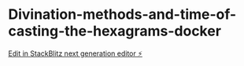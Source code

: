# Divination-methods-and-time-of-casting-the-hexagrams-docker

[Edit in StackBlitz next generation editor ⚡️](https://stackblitz.com/~/github.com/FoehnWorknet/Divination-methods-and-time-of-casting-the-hexagrams-docker)